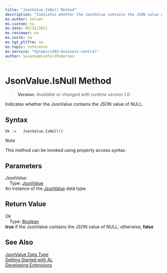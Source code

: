 ```yaml
---
title: "JsonValue.IsNull Method"
description: "Indicates whether the JsonValue contains the JSON value of NULL."
ms.author: solsen
ms.custom: na
ms.date: 05/31/2021
ms.reviewer: na
ms.suite: na
ms.tgt_pltfrm: na
ms.topic: reference
ms.service: "dynamics365-business-central"
author: SusanneWindfeldPedersen
---
```

[//]: # (START>DO_NOT_EDIT)
[//]: # (IMPORTANT:Do not edit any of the content between here and the END>DO_NOT_EDIT.)
[//]: # (Any modifications should be made in the .xml files in the ModernDev repo.)
# JsonValue.IsNull Method
> **Version**: _Available or changed with runtime version 1.0._

Indicates whether the JsonValue contains the JSON value of NULL.


## Syntax
```
Ok :=   JsonValue.IsNull()
```
> [!NOTE]
> This method can be invoked using property access syntax.

## Parameters
*JsonValue*  
&emsp;Type: [JsonValue](jsonvalue-data-type.md)  
An instance of the [JsonValue](jsonvalue-data-type.md) data type.  

## Return Value
*Ok*  
&emsp;Type: [Boolean](../boolean/boolean-data-type.md)  
**true** if the JsonValue contains the JSON value of NULL; otherwise, **false**


[//]: # (IMPORTANT: END>DO_NOT_EDIT)
## See Also
[JsonValue Data Type](jsonvalue-data-type.md)  
[Getting Started with AL](../../devenv-get-started.md)  
[Developing Extensions](../../devenv-dev-overview.md)